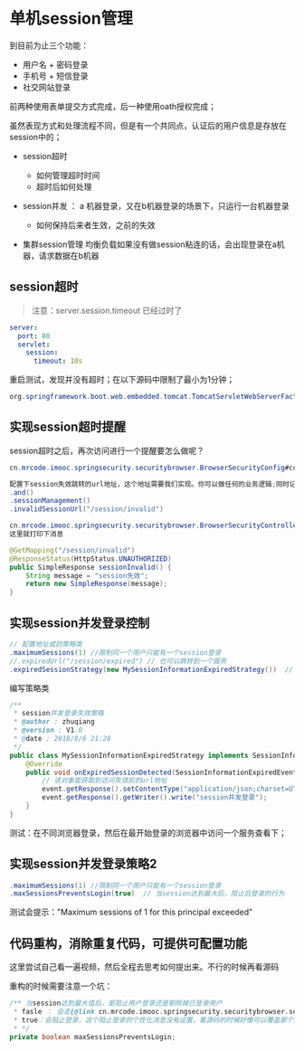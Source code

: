 # 单机session管理

到目前为止三个功能：

* 用户名 + 密码登录
* 手机号 + 短信登录
* 社交网站登录

前两种使用表单提交方式完成，后一种使用oath授权完成；

虽然表现方式和处理流程不同，但是有一个共同点，认证后的用户信息是存放在session中的；


* session超时
  - 如何管理超时时间
  - 超时后如何处理
* session并发 ： a 机器登录，又在b机器登录的场景下，只运行一台机器登录
  - 如何保持后来者生效，之前的失效

* 集群session管理
  均衡负载如果没有做session粘连的话，会出现登录在a机器，请求数据在b机器

## session超时
> 注意：server.session.timeout 已经过时了
```yml
server:
  port: 80
  servlet:
    session:
      timeout: 10s
```
重启测试，发现并没有超时；在以下源码中限制了最小为1分钟；

```java
org.springframework.boot.web.embedded.tomcat.TomcatServletWebServerFactory#configureSession
```
## 实现session超时提醒
session超时之后，再次访问进行一个提醒要怎么做呢？

```java
cn.mrcode.imooc.springsecurity.securitybrowser.BrowserSecurityConfig#configure

配置下session失效跳转的url地址，这个地址需要我们实现。你可以做任何的业务逻辑;同时记得放行该地址，否则又被拦截授权了
.and()
.sessionManagement()
.invalidSessionUrl("/session/invalid")
```

```java
cn.mrcode.imooc.springsecurity.securitybrowser.BrowserSecurityController#sessionInvalid
这里就打印下消息

@GetMapping("/session/invalid")
@ResponseStatus(HttpStatus.UNAUTHORIZED)
public SimpleResponse sessionInvalid() {
    String message = "session失效";
    return new SimpleResponse(message);
}
```

## 实现session并发登录控制

```java
// 配置地址或则策略类
.maximumSessions(1) //限制同一个用户只能有一个session登录
//.expiredUrl("/session/expired") // 也可以跳转到一个服务
.expiredSessionStrategy(new MySessionInformationExpiredStrategy())  // 失效后的策略。定制型更高，失效前的请求还能拿到
```
编写策略类
```java
/**
 * session并发登录失效策略
 * @author : zhuqiang
 * @version : V1.0
 * @date : 2018/8/6 21:28
 */
public class MySessionInformationExpiredStrategy implements SessionInformationExpiredStrategy {
    @Override
    public void onExpiredSessionDetected(SessionInformationExpiredEvent event) throws IOException, ServletException {
        // 该对象能获取到访问失效前的url地址
        event.getResponse().setContentType("application/json;charset=UTF-8");
        event.getResponse().getWriter().write("session并发登录");
    }
}
```

测试：在不同浏览器登录，然后在最开始登录的浏览器中访问一个服务查看下；

## 实现session并发登录策略2

```java
.maximumSessions(1) //限制同一个用户只能有一个session登录
.maxSessionsPreventsLogin(true)  // 当session达到最大后，阻止后登录的行为
```
测试会提示："Maximum sessions of 1 for this principal exceeded"

## 代码重构，消除重复代码，可提供可配置功能

这里尝试自己看一遍视频，然后全程去思考如何提出来。不行的时候再看源码

重构的时候需要注意一个坑：
```java
/** 当session达到最大值后，是阻止用户登录还是剔除掉已登录用户
 * fasle ： 会走{@link cn.mrcode.imooc.springsecurity.securitybrowser.session.MySessionInformationExpiredStrategy}
 * true：会阻止登录，这个阻止登录的个性化消息没有设置，看源码的时候好像可以覆盖那个过滤器；设置为true会看到报错信息，然后就可以查看覆盖说明了
 * */
private boolean maxSessionsPreventsLogin;
```
